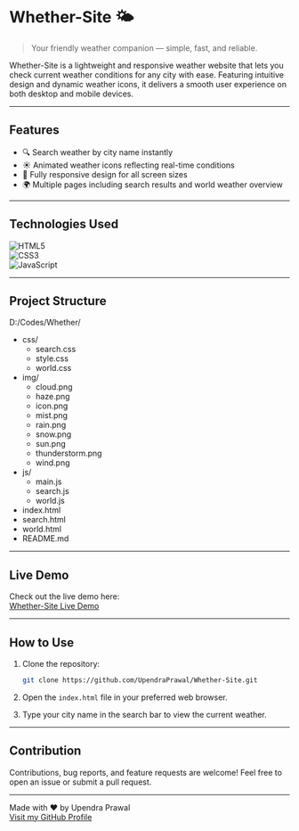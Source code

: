 # Whether-Site 🌤️

> Your friendly weather companion — simple, fast, and reliable.

Whether-Site is a lightweight and responsive weather website that lets you check current weather conditions for any city with ease. Featuring intuitive design and dynamic weather icons, it delivers a smooth user experience on both desktop and mobile devices.

---

## Features

- 🔍 Search weather by city name instantly  
- ☀️ Animated weather icons reflecting real-time conditions  
- 📱 Fully responsive design for all screen sizes  
- 🌍 Multiple pages including search results and world weather overview

---

## Technologies Used

![HTML5](https://img.shields.io/badge/HTML5-E34F26?style=for-the-badge&logo=html5&logoColor=white)  
![CSS3](https://img.shields.io/badge/CSS3-1572B6?style=for-the-badge&logo=css3&logoColor=white)  
![JavaScript](https://img.shields.io/badge/JavaScript-F7DF1E?style=for-the-badge&logo=javascript&logoColor=black)

---
## Project Structure

D:/Codes/Whether/
- css/
  - search.css
  - style.css
  - world.css
- img/
  - cloud.png
  - haze.png
  - icon.png
  - mist.png
  - rain.png
  - snow.png
  - sun.png
  - thunderstorm.png
  - wind.png
- js/
  - main.js
  - search.js
  - world.js
- index.html
- search.html
- world.html
- README.md





---

## Live Demo

Check out the live demo here:  
[Whether-Site Live Demo](https://upendraprawal.github.io/Whether-Site/)

---

## How to Use

1. Clone the repository:

    ```bash
    git clone https://github.com/UpendraPrawal/Whether-Site.git
    ```

2. Open the `index.html` file in your preferred web browser.

3. Type your city name in the search bar to view the current weather.

---

## Contribution

Contributions, bug reports, and feature requests are welcome! Feel free to open an issue or submit a pull request.


---

Made with ❤️ by Upendra Prawal  
[Visit my GitHub Profile](https://github.com/UpendraPrawal)
